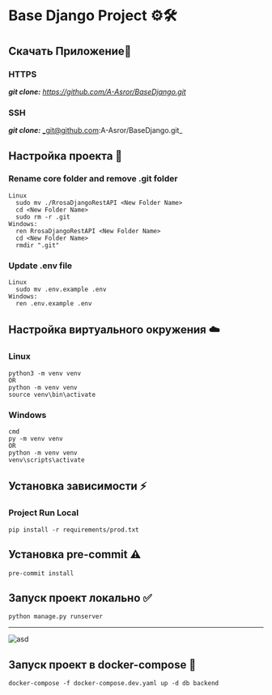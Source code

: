 # Base Django Project ⚙️🛠️

##  Скачать Приложение📖
### **HTTPS**
_**git clone:**_ _https://github.com/A-Asror/BaseDjango.git_

### **SSH**
_**git clone:**_ _git@github.com:A-Asror/BaseDjango.git_

##  Настройка проекта 🔨
### **Rename core folder and remove .git folder**
```shell
Linux
  sudo mv ./RrosaDjangoRestAPI <New Folder Name>
  cd <New Folder Name>
  sudo rm -r .git
Windows:
  ren RrosaDjangoRestAPI <New Folder Name>
  cd <New Folder Name>
  rmdir ".git"
```
### **Update .env file**
```shell
Linux
  sudo mv .env.example .env
Windows:
  ren .env.example .env
```

##  Настройка виртуального окружения ☁️
### **Linux**
```shell
python3 -m venv venv
OR
python -m venv venv
source venv\bin\activate
```
### **Windows**
```shell
cmd
py -m venv venv
OR
python -m venv venv
venv\scripts\activate
```

##  Установка зависимости ⚡️
### **Project Run Local**
```shell
pip install -r requirements/prod.txt
```

##  Установка pre-commit ⚠️️
```shell
pre-commit install
```

##  Запуск проект локально ✅
``` shell
python manage.py runserver
```

---
![asd](https://d1.awsstatic.com/acs/characters/Logos/Docker-Logo_Horizontel_279x131.b8a5c41e56b77706656d61080f6a0217a3ba356d.png)
##  Запуск проект в docker-compose 🐳
```shell
docker-compose -f docker-compose.dev.yaml up -d db backend
```
